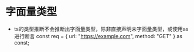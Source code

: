 # 字面量类型

- ts的类型推断不会推断出字面量类型，除非直接声明未字面量类型，或使用as进行断言
const req = { url: "https://example.com", method: "GET" } as const;